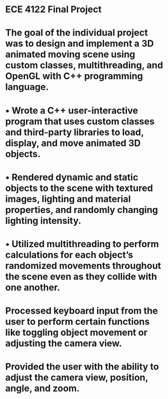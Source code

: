# ECE 4122 Final Project
# The goal of the individual project was to design and implement a 3D animated moving scene using custom classes, multithreading, and OpenGL with C++ programming language.
# •	Wrote a C++ user-interactive program that uses custom classes and third-party libraries to load, display, and move animated 3D objects.
# •	Rendered dynamic and static objects to the scene with textured images, lighting and material properties, and randomly changing lighting intensity.
# •	Utilized multithreading to perform calculations for each object’s randomized movements throughout the scene even as they collide with one another.
# Processed keyboard input from the user to perform certain functions like toggling object movement or adjusting the camera view.
# Provided the user with the ability to adjust the camera view, position, angle, and zoom.
